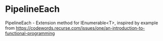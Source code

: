 # PipelineEach
PipelineEach - Extension method for IEnumerable&lt;T>, inspired by example from https://codewords.recurse.com/issues/one/an-introduction-to-functional-programming 
